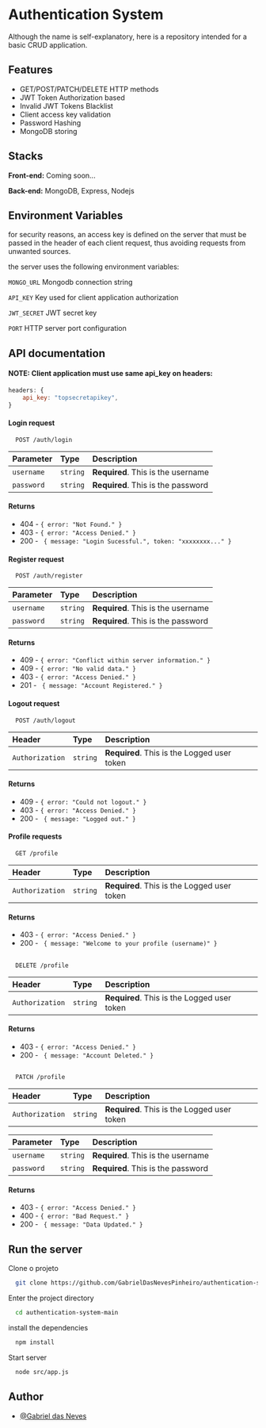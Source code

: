 
# Authentication System

Although the name is self-explanatory, here is a repository intended for a basic CRUD application.

## Features
* GET/POST/PATCH/DELETE HTTP methods
* JWT Token Authorization based
* Invalid JWT Tokens Blacklist
* Client access key validation
* Password Hashing
* MongoDB storing
## Stacks

**Front-end:** Coming soon...

**Back-end:** MongoDB, Express, Nodejs


## Environment Variables

for security reasons, an access key is defined on the server that must be passed in the header of each client request, thus avoiding requests from unwanted sources. 

the server uses the following environment variables:

`MONGO_URL` Mongodb connection string 

`API_KEY` Key used for client application authorization

`JWT_SECRET` JWT secret key

`PORT`  HTTP server port configuration


## API documentation

#### NOTE: Client application must use same api_key on headers:
```js
headers: {
    api_key: "topsecretapikey",
}
```
#### Login request

```http
  POST /auth/login
```

| Parameter   | Type       | Description                           |
| :---------- | :--------- | :---------------------------------- |
| `username` | `string` | **Required**. This is the username |
| `password` | `string` | **Required**. This is the password |

#### Returns
* 404 - `{ error: "Not Found." }`
* 403 - `{ error: "Access Denied." }`
* 200 - ` { message: "Login Sucessful.", token: "xxxxxxxx..." }`



#### Register request

```http
  POST /auth/register
```

| Parameter   | Type       | Description                           |
| :---------- | :--------- | :---------------------------------- |
| `username` | `string` | **Required**. This is the username |
| `password` | `string` | **Required**. This is the password |

#### Returns
* 409 - `{ error: "Conflict within server information." }`
* 409 - `{ error: "No valid data." }`
* 403 - `{ error: "Access Denied." }`
* 201 - ` { message: "Account Registered." }`

#### Logout request

```http
  POST /auth/logout
```

| Header   | Type       | Description                           |
| :---------- | :--------- | :---------------------------------- |
| `Authorization` | `string` | **Required**. This is the Logged user token |

#### Returns
* 409 - `{ error: "Could not logout." }`
* 403 - `{ error: "Access Denied." }`
* 200 - ` { message: "Logged out." }`


#### Profile requests

```http
  GET /profile
```

| Header   | Type       | Description                           |
| :---------- | :--------- | :---------------------------------- |
| `Authorization` | `string` | **Required**. This is the Logged user token |

#### Returns
* 403 - `{ error: "Access Denied." }`
* 200 - ` { message: "Welcome to your profile (username)" }`

##

```http
  DELETE /profile
```

| Header   | Type       | Description                           |
| :---------- | :--------- | :---------------------------------- |
| `Authorization` | `string` | **Required**. This is the Logged user token |



#### Returns
* 403 - `{ error: "Access Denied." }`
* 200 - ` { message: "Account Deleted." }`

##

```http
  PATCH /profile
```

| Header   | Type       | Description                           |
| :---------- | :--------- | :---------------------------------- |
| `Authorization` | `string` | **Required**. This is the Logged user token |

| Parameter   | Type       | Description                           |
| :---------- | :--------- | :---------------------------------- |
| `username` | `string` | **Required**. This is the username |
| `password` | `string` | **Required**. This is the password |

#### Returns
* 403 - `{ error: "Access Denied." }`
* 400 - `{ error: "Bad Request." }`
* 200 - ` { message: "Data Updated." }`
## Run the server

Clone o projeto

```bash
  git clone https://github.com/GabrielDasNevesPinheiro/authentication-system.git
```

Enter the project directory

```bash
  cd authentication-system-main
```

install the dependencies

```bash
  npm install
```

Start server

```bash
  node src/app.js
```


## Author

- [@Gabriel das Neves](https://www.github.com/gabrieldasnevespinheiro)


